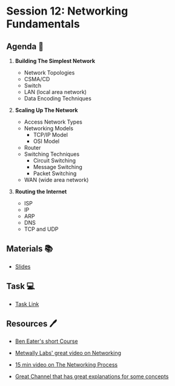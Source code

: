 # Session 12: Networking Fundamentals

## Agenda 🚀

1. **Building The Simplest Network**

   - Network Topologies
   - CSMA/CD
   - Switch
   - LAN (local area network)
   - Data Encoding Techniques

2. **Scaling Up The Network**

   - Access Network Types
   - Networking Models
     - TCP/IP Model
     - OSI Model
   - Router
   - Switching Techniques
     - Circuit Switching
     - Message Switching
     - Packet Switching
   - WAN (wide area network)

3. **Routing the Internet**
   - ISP
   - IP
   - ARP
   - DNS
   - TCP and UDP

## Materials 📚

- [Slides](Session_12.pdf)

## Task 💻

- [Task Link](https://docs.google.com/forms/d/e/1FAIpQLSeoHyPRE1TmheylFTUU7J_9rHFp_P7k9Ks4T96cpm6reFgwAQ/viewform?usp=header)

## Resources 🖊️

- [Ben Eater's short Course](https://youtube.com/playlist?list=PLowKtXNTBypH19whXTVoG3oKSuOcw_XeW&si=XSVAQOzUWuoiPkoq)

- [Metwally Labs' great video on Networking](https://youtu.be/A31bxOyj5mk?si=DDxqgRN7Djuqj6gv)

- [15 min video on The Networking Process](https://youtu.be/6G14NrjekLQ?si=NY_-wBM1YUqwJ-OC)

- [Great Channel that has great explanations for some concepts](https://www.youtube.com/@PowerCertAnimatedVideos)
